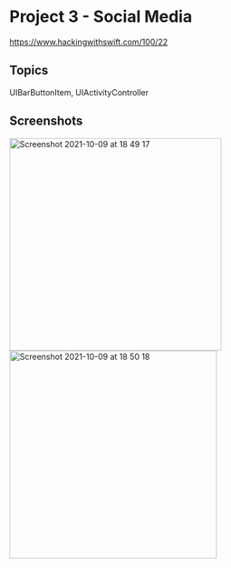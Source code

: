 # Project 3 - Social Media

https://www.hackingwithswift.com/100/22


## Topics

UIBarButtonItem, UIActivityController


## Screenshots
<img width="374" alt="Screenshot 2021-10-09 at 18 49 17" src="https://user-images.githubusercontent.com/79315087/136691864-8b72f42b-e4bb-4e1a-9480-1df473f08a1d.png"><img width="366" alt="Screenshot 2021-10-09 at 18 50 18" src="https://user-images.githubusercontent.com/79315087/136691871-7de92c24-b020-48e8-8928-df5bde1a213d.png">

